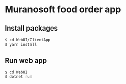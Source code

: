 # Muranosoft food order app

## Install packages


```sh
$ cd WebUI/ClientApp
$ yarn install
```

## Run web app

```sh
$ cd WebUI
$ dotnet run
```